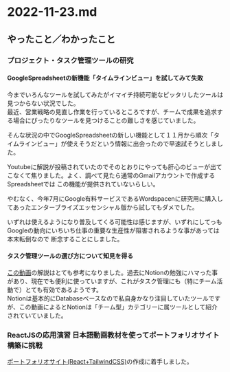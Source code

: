 # 2022-11-23.md

## やったこと／わかったこと

### プロジェクト・タスク管理ツールの研究

#### GoogleSpreadsheetの新機能「タイムラインビュー」を試してみて失敗

今までいろんなツールを試してみたがイマイチ持続可能なピッタリしたツールは見つからない状況でした。  
最近、営業戦略の見直し作業を行っているところですが、チームで成果を追求する場合にぴったりなツールを見つけることの難しさを感じていました。  

そんな状況の中でGoogleSpreadsheetの新しい機能として１１月から順次「タイムラインビュー」が使えそうだという情報に出会ったので早速試そうとしました。

Youtubeに解説が投稿されていたのでそのとおりにやっても肝心のビューが出てこなくて焦りました。よく、調べて見たら通常のGmailアカウントで作成するSpreadsheetでは
この機能が提供されていないらしい。  

やむなく、今年7月にGoogle有料サービスであるWordspacenに研究用に購入してあったエンターブライズエッセンシャル版から試してもダメでした。  

いずれは使えるようになり普及してくる可能性は感じますが、いずれにしてっもGoogleの動向にいちいち仕事の重要な生産性が阻害されるような事があっては本末転倒なので
断念することにしました。

#### タスク管理ツールの選び方について知見を得る

[この動画](https://youtu.be/Im8bqBGyZ0I)の解説はとても参考になりました。過去にNotionの勉強にハマった事があり、現在でも便利に使っていますが、これがタスク管理にも（特にチーム活動で）とても有効であるようです。  
Notionは基本的にDatabaseベースなので私自身かなり注目していたツールですが、この動画によるとNotionは「チーム型」カテゴリーに属ツールとして紹介されていていました。  

### ReactJSの応用演習 日本語動画教材を使ってポートフォリオサイト構築に挑戦

[ポートフォリオサイト(React+TailwindCSS)](https://youtu.be/82cN8zwDhbY)の作成に着手しました。
